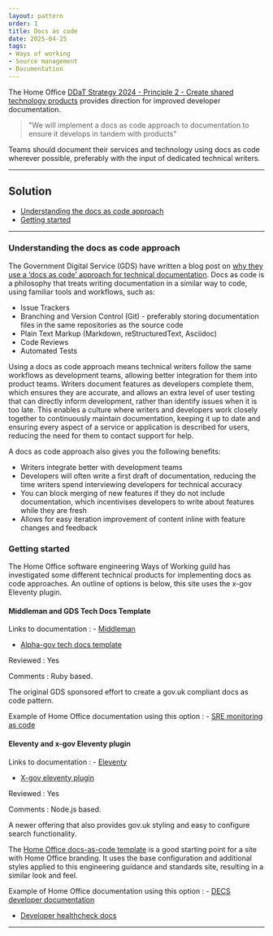 ```yaml
---
layout: pattern
order: 1
title: Docs as code
date: 2025-04-25
tags:
- Ways of working
- Source management
- Documentation
---
```


The Home Office [DDaT Strategy 2024 - Principle 2 - Create shared technology products](https://www.gov.uk/government/publications/home-office-digital-data-and-technology-strategy-2024/home-office-digital-data-and-technology-strategy-2024#create-shared-technology-products) provides direction for improved developer documentation.  

> "We will implement a docs as code approach to documentation to ensure it develops in tandem with products"

Teams should document their services and technology using docs as code wherever possible, preferably with the input of dedicated technical writers. 

---

## Solution

+ [Understanding the docs as code approach](#understanding-the-docs-as-code-approach)
+ [Getting started](#getting-started)

---

### Understanding the docs as code approach

The Government Digital Service (GDS) have written a blog post on [why they use a ‘docs as code’ approach for technical documentation](https://technology.blog.gov.uk/2017/08/25/why-we-use-a-docs-as-code-approach-for-technical-documentation/). Docs as code is a philosophy that treats writing documentation in a similar way to code, using familiar tools and workflows, such as:

- Issue Trackers
- Branching and Version Control (Git) - preferably storing documentation files in the same repositories as the source code
- Plain Text Markup (Markdown, reStructuredText, Asciidoc)
- Code Reviews
- Automated Tests

Using a docs as code approach means technical writers follow the same workflows as development teams, allowing better integration for them into product teams. Writers document features as developers complete them, which ensures they are accurate, and allows an extra level of user testing that can directly inform development, rather than identify issues when it is too late. This enables a culture where writers and developers work closely together to continuously maintain documentation, keeping it up to date and ensuring every aspect of a service or application is described for users, reducing the need for them to contact support for help.
 
A docs as code approach also gives you the following benefits:

- Writers integrate better with development teams
- Developers will often write a first draft of documentation, reducing the time writers spend interviewing developers for technical accuracy
- You can block merging of new features if they do not include documentation, which incentivises developers to write about features while they are fresh
- Allows for easy iteration improvement of content inline with feature changes and feedback

### Getting started

The Home Office software engineering Ways of Working guild has investigated some different technical products for implementing docs as code approaches. An outline of options is below, this site uses the x-gov Eleventy plugin.

#### Middleman and GDS Tech Docs Template

Links to documentation
: - [Middleman](https://middlemanapp.com/)
  - [Alpha-gov tech docs template](https://github.com/alphagov/tech-docs-template)

Reviewed
: Yes

Comments
: Ruby based. 
  
  The original GDS sponsored effort to create a gov.uk compliant docs as code pattern.

Example of Home Office documentation using this option
: - [SRE monitoring as code](https://ho-cto.github.io/sre-monitoring-as-code/)

#### Eleventy and x-gov Eleventy plugin

Links to documentation
: - [Eleventy](https://www.11ty.dev/docs/)
  - [X-gov eleventy plugin](https://x-govuk.github.io/posts/govuk-eleventy-plugin/)

Reviewed
: Yes

Comments
: Node.js based.
  
  A newer offering that also provides gov.uk styling and easy to configure search functionality.

  The [Home Office docs-as-code template](https://github.com/UKHomeOffice/eleventy-docs-as-code-template) is a good starting point for a site with Home Office branding. It uses the base configuration and additional styles applied to this engineering guidance and standards site, resulting in a similar look and feel.

Example of Home Office documentation using this option
: - [DECS developer documentation](https://ukhomeoffice.github.io/hocs/get-started/)
  - [Developer healthcheck docs](https://ukhomeoffice.github.io/developer-healthcheck-docs/)

---
